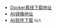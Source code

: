 - [Docker离线下载地址](https://download.docker.com/linux/ubuntu/dists/bionic/pool/stable/amd64/)
- [Ali镜像地址](https://developer.aliyun.com/mirror/)
- [Ali软件下载](https://npm.taobao.org/mirrors/) `Git`

